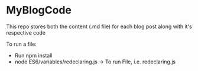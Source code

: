# MyBlogCode

This repo stores both the content (.md file) for each blog post along with it's respective code

To run a file:

- Run npm install
- node ES6/variables/redeclaring.js -> To run File, i.e. redeclaring.js
